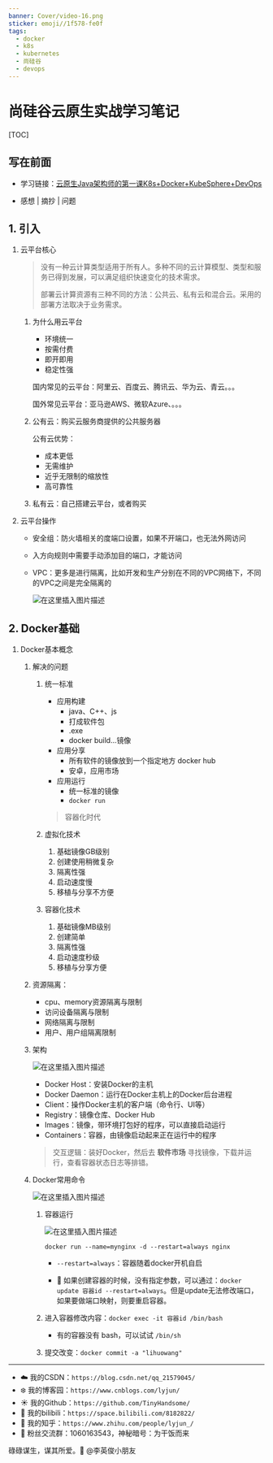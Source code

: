 ```yaml
---
banner: Cover/video-16.png
sticker: emoji//1f578-fe0f
tags:
  - docker
  - k8s
  - kubernetes
  - 尚硅谷
  - devops
---
```

# 尚硅谷云原生实战学习笔记

[TOC]

## 写在前面

- 学习链接：[云原生Java架构师的第一课K8s+Docker+KubeSphere+DevOps](https://www.bilibili.com/video/BV13Q4y1C7hS/)

- 感想 | 摘抄 | 问题

  

## 1. 引入

1. 云平台核心

   > 没有一种云计算类型适用于所有人。多种不同的云计算模型、类型和服务已得到发展，可以满足组织快速变化的技术需求。
   >
   > 部署云计算资源有三种不同的方法：公共云、私有云和混合云。采用的部署方法取决于业务需求。

   1. 为什么用云平台

      - 环境统一
      - 按需付费
      - 即开即用
      - 稳定性强

      国内常见的云平台：阿里云、百度云、腾讯云、华为云、青云。。。

      国外常见云平台：亚马逊AWS、微软Azure、。。。

   2. 公有云：购买云服务商提供的公共服务器

      公有云优势：

      - 成本更低
      - 无需维护
      - 近乎无限制的缩放性
      - 高可靠性

   3. 私有云：自己搭建云平台，或者购买

2. 云平台操作

   - 安全组：防火墙相关的度端口设置，如果不开端口，也无法外网访问

   - 入方向规则中需要手动添加目的端口，才能访问

   - VPC：更多是进行隔离，比如开发和生产分别在不同的VPC网络下，不同的VPC之间是完全隔离的

     ![在这里插入图片描述](https://i-blog.csdnimg.cn/direct/7187d659130b4fe78c8a220aa6bb4b99.png)

## 2. Docker基础

1. Docker基本概念

   1. 解决的问题

      1. 统一标准

         - 应用构建
           - java、C++、js
           - 打成软件包
           - .exe
           - docker build...镜像
         - 应用分享
           - 所有软件的镜像放到一个指定地方 docker hub
           - 安卓，应用市场
         - 应用运行
           - 统一标准的镜像
           - `docker run`

         > 容器化时代

      2. 虚拟化技术

         1. 基础镜像GB级别
         2. 创建使用稍微复杂
         3. 隔离性强
         4. 启动速度慢
         5. 移植与分享不方便

      3. 容器化技术

         1. 基础镜像MB级别
         2. 创建简单
         3. 隔离性强
         4. 启动速度秒级
         5. 移植与分享方便

   2. 资源隔离：

      - cpu、memory资源隔离与限制
      - 访问设备隔离与限制
      - 网络隔离与限制
      - 用户、用户组隔离限制

   3. 架构

      ![在这里插入图片描述](https://i-blog.csdnimg.cn/direct/c72f87405f884245be5b4ec72b72defa.png)

      - Docker Host：安装Docker的主机
      - Docker Daemon：运行在Docker主机上的Docker后台进程
      - Client：操作Docker主机的客户端（命令行、UI等）
      - Registry：镜像仓库、Docker Hub
      - Images：镜像，带环境打包好的程序，可以直接启动运行
      - Containers：容器，由镜像启动起来正在运行中的程序

      > 交互逻辑：装好Docker，然后去 **软件市场** 寻找镜像，下载并运行，查看容器状态日志等排错。

   4. Docker常用命令

      ![在这里插入图片描述](https://i-blog.csdnimg.cn/direct/3978bae7c5874601bb36ea52bfed6323.png)

      1. 容器运行

         ![在这里插入图片描述](https://i-blog.csdnimg.cn/direct/0e7b608d4cdd4dcabdb64b9b06522441.png)

         `docker run --name=mynginx -d --restart=always nginx`

         - `--restart=always`：容器随着docker开机自启

         - :imp: 如果创建容器的时候，没有指定参数，可以通过：`docker update 容器id --restart=always`。但是update无法修改端口，如果要做端口映射，则要重启容器。
      
      2. 进入容器修改内容：`docker exec -it 容器id /bin/bash`
      
         - 有的容器没有 bash，可以试试 `/bin/sh`
      
      3. 提交改变：`docker commit -a "lihuowang"`
































------


- :cloud: 我的CSDN：`https://blog.csdn.net/qq_21579045/`
- :snowflake: 我的博客园：`https://www.cnblogs.com/lyjun/`
- :sunny: 我的Github：`https://github.com/TinyHandsome/`
- :rainbow: 我的bilibili：`https://space.bilibili.com/8182822/`
- :tomato: 我的知乎：`https://www.zhihu.com/people/lyjun_/`
- :penguin: 粉丝交流群：1060163543，神秘暗号：为干饭而来

碌碌谋生，谋其所爱。:ocean:              @李英俊小朋友

